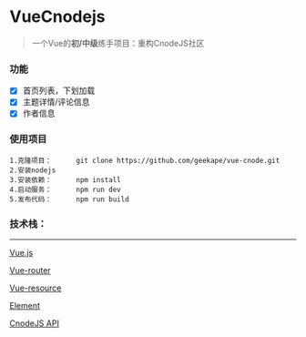 # VueCnodejs

> 一个Vue的**初/中级**练手项目：重构CnodeJS社区

### 功能
- [x] 首页列表，下划加载
- [x] 主题详情/评论信息
- [x] 作者信息

### 使用项目
```
1.克隆项目：      git clone https://github.com/geekape/vue-cnode.git
2.安装nodejs
3.安装依赖：      npm install
4.启动服务：      npm run dev
5.发布代码：      npm run build
```

### 技术栈：
---
[Vue.js](https://cn.vuejs.org/)

[Vue-router](https://router.vuejs.org/zh-cn/)

[Vue-resource](https://etianqq.gitbooks.io/vue2/content/chapter2-vue-resource.html)

[Element](http://element.eleme.io/#/zh-CN/component/installation)

[CnodeJS API](https://cnodejs.org/api)


